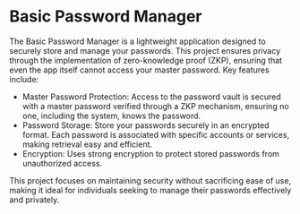 # Basic Password Manager
The Basic Password Manager is a lightweight application designed to securely store and manage your passwords. This project ensures privacy through the implementation of zero-knowledge proof (ZKP), ensuring that even the app itself cannot access your master password. Key features include:

+ Master Password Protection: Access to the password vault is secured with a master password verified through a ZKP mechanism, ensuring no one, including the system, knows the password.
+ Password Storage: Store your passwords securely in an encrypted format. Each password is associated with specific accounts or services, making retrieval easy and efficient.
 + Encryption: Uses strong encryption to protect stored passwords from unauthorized access.
 
This project focuses on maintaining security without sacrificing ease of use, making it ideal for individuals seeking to manage their passwords effectively and privately.